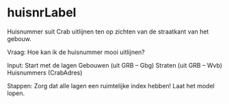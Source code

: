 # huisnrLabel
 Huisnummer suit Crab uitlijnen ten op zichten van de straatkant van het gebouw.

Vraag: Hoe kan ik de huisnummer mooi uitlijnen?

Input:
Start met de lagen
Gebouwen (uit GRB – Gbg)
Straten (uit GRB – Wvb)
Huisnummers (CrabAdres)

Stappen:
Zorg dat alle lagen een ruimtelijke index hebben!
Laat het model lopen.
